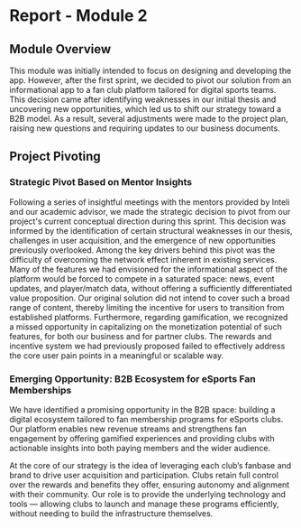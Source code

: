 # Report - Module 2

## Module Overview

This module was initially intended to focus on designing and developing the app. However, after the first sprint, we decided to pivot our solution from an informational app to a fan club platform tailored for digital sports teams. This decision came after identifying weaknesses in our initial thesis and uncovering new opportunities, which led us to shift our strategy toward a B2B model. As a result, several adjustments were made to the project plan, raising new questions and requiring updates to our business documents.

## Project Pivoting

### Strategic Pivot Based on Mentor Insights

Following a series of insightful meetings with the mentors provided by Inteli and our academic advisor, we made the strategic decision to pivot from our project's current conceptual direction during this sprint. This decision was informed by the identification of certain structural weaknesses in our thesis, challenges in user acquisition, and the emergence of new opportunities previously overlooked. Among the key drivers behind this pivot was the difficulty of overcoming the network effect inherent in existing services. Many of the features we had envisioned for the informational aspect of the platform would be forced to compete in a saturated space: news, event updates, and player/match data, without offering a sufficiently differentiated value proposition. Our original solution did not intend to cover such a broad range of content, thereby limiting the incentive for users to transition from established platforms. Furthermore, regarding gamification, we recognized a missed opportunity in capitalizing on the monetization potential of such features, for both our business and for partner clubs. The rewards and incentive system we had previously proposed failed to effectively address the core user pain points in a meaningful or scalable way.

### Emerging Opportunity: B2B Ecosystem for eSports Fan Memberships

We have identified a promising opportunity in the B2B space: building a digital ecosystem tailored to fan membership programs for eSports clubs. Our platform enables new revenue streams and strengthens fan engagement by offering gamified experiences and providing clubs with actionable insights into both paying members and the wider audience.

At the core of our strategy is the idea of leveraging each club’s fanbase and brand to drive user acquisition and participation. Clubs retain full control over the rewards and benefits they offer, ensuring autonomy and alignment with their community. Our role is to provide the underlying technology and tools — allowing clubs to launch and manage these programs efficiently, without needing to build the infrastructure themselves.